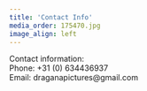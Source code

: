 ```yaml
---
title: 'Contact Info'
media_order: 175470.jpg
image_align: left
---
```


<p>
Contact information: <br>
Phone:	+31 (0) 634436937 <br>
Email:	draganapictures@gmail.com <br>
</p>